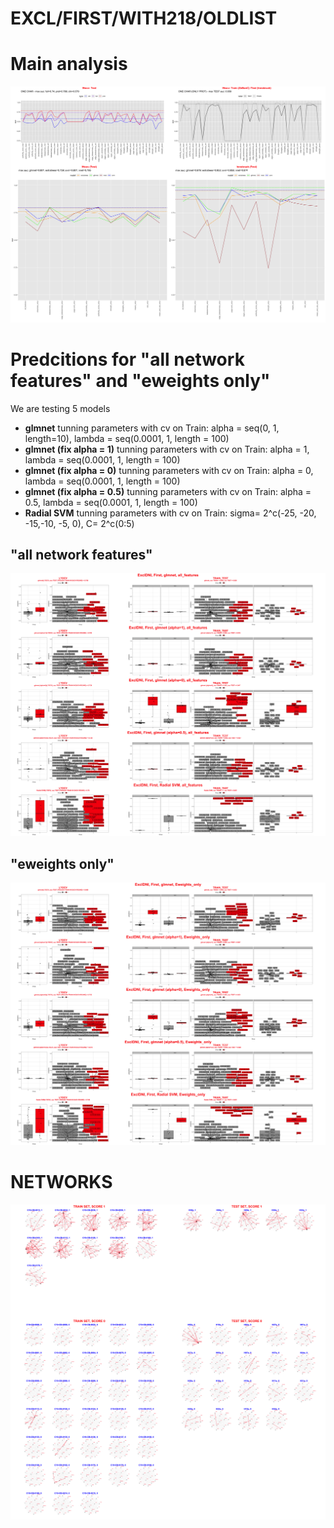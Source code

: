 # EXCL/FIRST/WITH218/OLDLIST

# Main analysis
![Image](ExclDNI_First_OLDEST_title_fig.png)

# Predcitions for "all network features" and "eweights only"
We are testing 5 models
- **glmnet** 
tunning parameters with cv on Train: alpha = seq(0, 1, length=10), lambda = seq(0.0001, 1, length = 100)
- **glmnet (fix alpha = 1)**
tunning parameters with cv on Train: alpha = 1, lambda = seq(0.0001, 1, length = 100)
- **glmnet (fix alpha = 0)**
tunning parameters with cv on Train: alpha = 0, lambda = seq(0.0001, 1, length = 100)
- **glmnet (fix alpha = 0.5)**
tunning parameters with cv on Train: alpha = 0.5, lambda = seq(0.0001, 1, length = 100)
- **Radial SVM**
tunning parameters with cv on Train: sigma= 2^c(-25, -20, -15,-10, -5, 0), C= 2^c(0:5)

## "all network features"
![Image](ExclDNI_First_OLDEST_all_features.png)

## "eweights only"
![Image](ExclDNI_First_OLDEST_Eweights_only.png)

# NETWORKS
![Image](ExclDNI_First_OLDEST_patients_networks.png)
